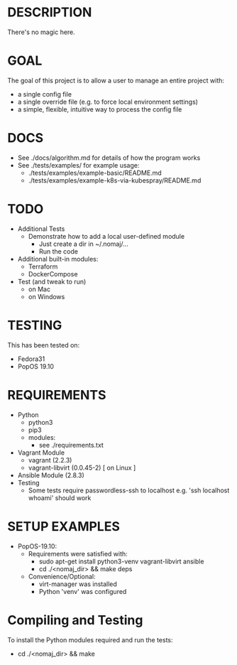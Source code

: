 # DESCRIPTION
There's no magic here.

# GOAL
The goal of this project is to allow a user to manage an entire project with:
- a single config file
- a single override file (e.g. to force local environment settings)
- a simple, flexible, intuitive way to process the config file

# DOCS
- See ./docs/algorithm.md for details of how the program works
- See ./tests/examples/ for example usage:
  - ./tests/examples/example-basic/README.md
  - ./tests/examples/example-k8s-via-kubespray/README.md

# TODO
- Additional Tests
  - Demonstrate how to add a local user-defined module
    - Just create a dir in ~/.nomaj/...
    - Run the code
- Additional built-in modules:
  - Terraform
  - DockerCompose
- Test (and tweak to run)
  - on Mac
  - on Windows

# TESTING
This has been tested on:
- Fedora31
- PopOS 19.10

# REQUIREMENTS
- Python
  - python3
  - pip3
  - modules:
    - see ./requirements.txt
- Vagrant Module
  - vagrant (2.2.3)
  - vagrant-libvirt (0.0.45-2) [ on Linux ]
- Ansible Module (2.8.3)
- Testing
  - Some tests require passwordless-ssh to localhost
    e.g. 'ssh localhost whoami' should work

# SETUP EXAMPLES
- PopOS-19.10:
  - Requirements were satisfied with:
    - sudo apt-get install python3-venv vagrant-libvirt ansible
    - cd ./<nomaj_dir> && make deps
  - Convenience/Optional:
    - virt-manager was installed
    - Python 'venv' was configured

# Compiling and Testing
To install the Python modules required and run the tests:
- cd ./<nomaj_dir> && make